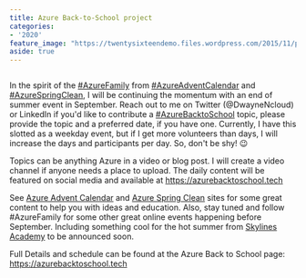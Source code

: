 ```yaml
---
title: Azure Back-to-School project
categories:
- '2020'
feature_image: "https://twentysixteendemo.files.wordpress.com/2015/11/post.png"
aside: true
---
```


<!-- wp:image {"align":"center","id":554,"sizeSlug":"large"} -->
<div class="wp-block-image"><figure class="aligncenter size-large"><img src="https://captainhyperscaler.files.wordpress.com/2020/03/512545d1-b1f7-4bbc-9f1e-2f5aae7a5125.jpeg?w=1024" alt="" class="wp-image-554"/></figure></div>
<!-- /wp:image -->

<!-- wp:paragraph -->
<p>In the spirit of the <a href="https://twitter.com/hashtag/AzureFamily?src=hashtag_click">#AzureFamily</a> from <a href="https://twitter.com/hashtag/AzureAdventCalendar?src=hashtag_click">#AzureAdventCalendar</a> and <a href="https://twitter.com/hashtag/AzureSpringClean?src=hashtag_click">#AzureSpringClean</a>, I will be continuing the momentum with an end of summer event in September. Reach out to me on Twitter (@DwayneNcloud) or LinkedIn if you'd like to contribute a <a href="https://twitter.com/hashtag/AzureBacktoSchool?src=hashtag_click">#AzureBacktoSchool</a> topic, please provide the topic and a preferred date, if you have one.  Currently, I have this slotted as a weekday event, but if I get more volunteers than days, I will increase the days and participants per day. So, don't be shy! 😉</p>
<!-- /wp:paragraph -->

<!-- wp:paragraph -->
<p>Topics can be anything Azure in a video or blog post. I will create a video channel if anyone needs a place to upload. The daily content will be featured on social media and available at <a href="https://azurebacktoschool.tech">https://azurebacktoschool.tech</a></p>
<!-- /wp:paragraph -->

<!-- wp:paragraph -->
<p>See <a rel="noreferrer noopener" aria-label="Azure Advent Calendar (opens in a new tab)" href="https://azureadventcalendar.com/" target="_blank">Azure Advent Calendar</a> and <a rel="noreferrer noopener" aria-label="Azure Spring Clean (opens in a new tab)" href="https://www.azurespringclean.com/" target="_blank">Azure Spring Clean</a> sites for some great content to help you with ideas and education.  Also, stay tuned and follow #AzureFamily for some other great online events happening before September. Including something cool for the hot summer from <a href="http://www.skylinesacademy.com">Skylines Academy</a> to be announced soon. </p>
<!-- /wp:paragraph -->

<!-- wp:paragraph -->
<p>Full Details and schedule can be found at the Azure Back to School page: <a href="https://azurebacktoschool.tech" target="_blank" rel="noreferrer noopener">https://azurebacktoschool.tech</a></p>
<!-- /wp:paragraph -->
